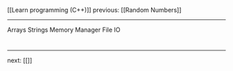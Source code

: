 [[Learn programming (C++)]]  previous: [[Random Numbers]]   

---

Arrays 
Strings
Memory Manager
File IO


# 
----
next: [[]] 